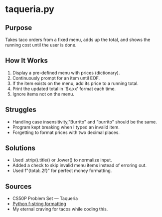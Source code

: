 # taqueria.py

## Purpose
Takes taco orders from a fixed menu, adds up the total, and shows the running cost until the user is done.

## How It Works
1. Display a pre-defined menu with prices (dictionary).
2. Continuously prompt for an item until EOF.
3. If the item exists on the menu, add its price to a running total.
4. Print the updated total in '$x.xx' format each time.
5. Ignore items not on the menu.

## Struggles
- Handling case insensitivity,"Burrito" and "burrito" should be the same.
- Program kept breaking when I typed an invalid item.
- Forgetting to format prices with two decimal places.

## Solutions
- Used .strip().title() or .lower() to normalize input.
- Added a check to skip invalid menu items instead of erroring out.
- Used f"{total:.2f}" for perfect money formatting.

## Sources
- CS50P Problem Set — Taqueria
- [Python f-string formatting](https://realpython.com/python-f-strings/)
- My eternal craving for tacos while coding this.
